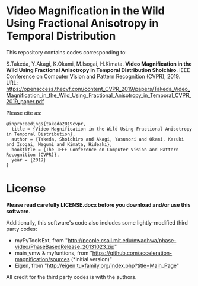 # Video Magnification in the Wild Using Fractional Anisotropy in Temporal Distribution
This repository contains codes corresponding to:

S.Takeda, Y.Akagi, K.Okami, M.Isogai, H.Kimata. 
**Video Magnification in the Wild Using Fractional Anisotropy in Temporal Distribution
Shoichiro**. 
IEEE Conference on Computer Vision and Pattern Recognition (CVPR), 2019.
URL: https://openaccess.thecvf.com/content_CVPR_2019/papers/Takeda_Video_Magnification_in_the_Wild_Using_Fractional_Anisotropy_in_Temporal_CVPR_2019_paper.pdf

Please cite as:

    @inproceedings{takeda2019cvpr,
      title = {Video Magnification in the Wild Using Fractional Anisotropy in Temporal Distribution},
      author = {Takeda, Shoichiro and Akagi, Yasunori and Okami, Kazuki and Isogai, Megumi and Kimata, Hideaki},
      booktitle = {The IEEE Conference on Computer Vision and Pattern Recognition (CVPR)},
      year = {2019}
    }
    
# License
**Please read carefully LICENSE.docx before you download and/or use this software**.

Additionally, this software's code also includes some lightly-modified third party codes:

 - myPyToolsExt, from "http://people.csail.mit.edu/nwadhwa/phase-video/PhaseBasedRelease_20131023.zip"
 - main_vmw & myfuntions,  from "https://github.com/acceleration-magnification/sources (*initial version)"
 - Eigen, from "http://eigen.tuxfamily.org/index.php?title=Main_Page"

All credit for the third party codes is with the authors.